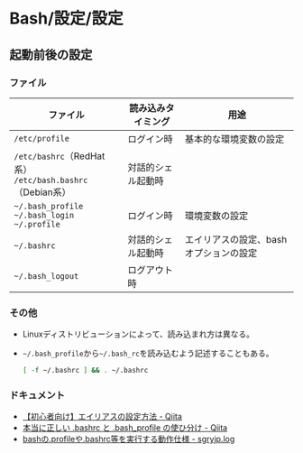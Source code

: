 # Bash/設定/設定

## 起動前後の設定

### ファイル

ファイル|読み込みタイミング|用途
---|---|---
`/etc/profile`|ログイン時|基本的な環境変数の設定
`/etc/bashrc`（RedHat系）<br>`/etc/bash.bashrc`（Debian系）|対話的シェル起動時|
`~/.bash_profile`<br>`~/.bash_login`<br>`~/.profile`|ログイン時|環境変数の設定
`~/.bashrc`|対話的シェル起動時|エイリアスの設定、bashオプションの設定
`~/.bash_logout`|ログアウト時|

### その他

- Linuxディストリビューションによって、読み込まれ方は異なる。

- `~/.bash_profile`から`~/.bash_rc`を読み込むよう記述することもある。

  ```bash
  [ -f ~/.bashrc ] && . ~/.bashrc
  ```

### ドキュメント

- [【初心者向け】エイリアスの設定方法 - Qiita](https://qiita.com/yutat93/items/b5bb9c0366f21bcbea62)
- [本当に正しい .bashrc と .bash_profile の使ひ分け - Qiita](https://qiita.com/magicant/items/d3bb7ea1192e63fba850)
- [bashの.profileや.bashrc等を実行する動作仕様 - sgryjp.log](https://blog.sgry.jp/entry/2019/11/09/232927)
